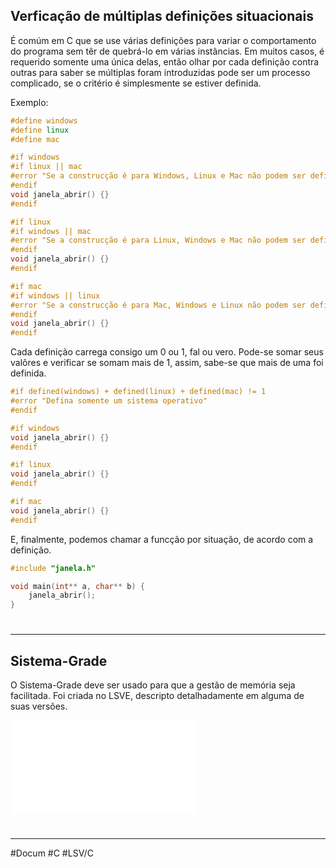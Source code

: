 ## Verficação de múltiplas definições situacionais

É comúm em C  que se use várias definições para variar o comportamento do programa sem têr de quebrá-lo em várias instâncias. Em muitos casos, é requerido somente uma única delas, então olhar por cada definição contra outras para saber se múltiplas foram introduzidas pode ser um processo complicado, se o critério é simplesmente se estiver definida.

Exemplo: 

``` C
#define windows
#define linux
#define mac
```

``` C
#if windows
#if linux || mac
#error "Se a construcção é para Windows, Linux e Mac não podem ser definidos."
#endif
void janela_abrir() {}
#endif

#if linux
#if windows || mac
#error "Se a construcção é para Linux, Windows e Mac não podem ser definidos."
#endif
void janela_abrir() {}
#endif

#if mac
#if windows || linux
#error "Se a construcção é para Mac, Windows e Linux não podem ser definidos."
#endif
void janela_abrir() {}
#endif
```

Cada definição carrega consigo um 0 ou 1, fal ou vero. Pode-se somar seus valôres e verificar se somam mais de 1, assim, sabe-se que mais de uma foi definida. 

```C
#if defined(windows) + defined(linux) + defined(mac) != 1
#error "Defina somente um sistema operativo"
#endif

#if windows
void janela_abrir() {}
#endif

#if linux
void janela_abrir() {}
#endif

#if mac
void janela_abrir() {}
#endif
```

E, finalmente, podemos chamar a funcção por situação, de acordo com a definição.

```C
#include "janela.h"

void main(int** a, char** b) {
	janela_abrir();
}
```

#
***

## Sistema-Grade

O Sistema-Grade deve ser usado para que a gestão de memória seja facilitada. Foi criada no LSVE, descripto detalhadamente em alguma de suas versões.

![](WIN%20e%20LIN.md)

#
***

#Docum #C #LSV/C
